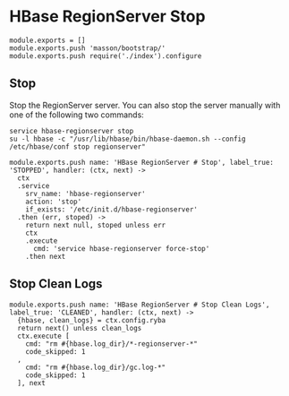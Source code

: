 
# HBase RegionServer Stop

    module.exports = []
    module.exports.push 'masson/bootstrap/'
    module.exports.push require('./index').configure

## Stop

Stop the RegionServer server. You can also stop the server manually with one of
the following two commands:

```
service hbase-regionserver stop
su -l hbase -c "/usr/lib/hbase/bin/hbase-daemon.sh --config /etc/hbase/conf stop regionserver"
```

    module.exports.push name: 'HBase RegionServer # Stop', label_true: 'STOPPED', handler: (ctx, next) ->
      ctx
      .service
        srv_name: 'hbase-regionserver'
        action: 'stop'
        if_exists: '/etc/init.d/hbase-regionserver'
      .then (err, stoped) ->
        return next null, stoped unless err
        ctx
        .execute
          cmd: 'service hbase-regionserver force-stop'
        .then next

## Stop Clean Logs

    module.exports.push name: 'HBase RegionServer # Stop Clean Logs', label_true: 'CLEANED', handler: (ctx, next) ->
      {hbase, clean_logs} = ctx.config.ryba
      return next() unless clean_logs
      ctx.execute [
        cmd: "rm #{hbase.log_dir}/*-regionserver-*"
        code_skipped: 1
      ,
        cmd: "rm #{hbase.log_dir}/gc.log-*"
        code_skipped: 1
      ], next
